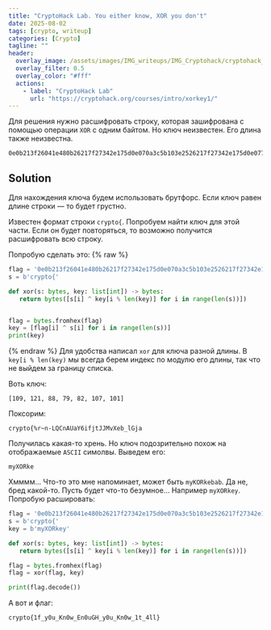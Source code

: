 ```yaml
---
title: "CryptoHack Lab. You either know, XOR you don't"
date: 2025-08-02
tags: [crypto, writeup]  
categories: [Crypto]
tagline: ""
header:
  overlay_image: /assets/images/IMG_writeups/IMG_Cryptohack/cryptohack_logo.webp
  overlay_filter: 0.5 
  overlay_color: "#fff"
  actions:
    - label: "СryptoHack Lab"
      url: "https://cryptohack.org/courses/intro/xorkey1/"
---
```


Для решения нужно расшифровать строку, которая зашифрована с помощью операции `XOR` с одним байтом. Но ключ неизвестен. Его длина также неизвестна.

```
0e0b213f26041e480b26217f27342e175d0e070a3c5b103e2526217f27342e175d0e077e263451150104
```

## Solution

Для нахождения ключа будем использовать брутфорс. Если ключ равен длине строки — то будет грустно.

Известен формат строки `crypto{`. Попробуем найти ключ для этой части. Если он будет повторяться, то возможно получится расшифровать всю строку.

Попробую сделать это:
{% raw %}
```python
flag = '0e0b213f26041e480b26217f27342e175d0e070a3c5b103e2526217f27342e175d0e077e263451150104'
s = b'crypto{'

def xor(s: bytes, key: list[int]) -> bytes:
   return bytes([s[i] ^ key[i % len(key)] for i in range(len(s))])


flag = bytes.fromhex(flag)
key = [flag[i] ^ s[i] for i in range(len(s))]
print(key)
```
{% endraw %}
Для удобства написал `xor` для ключа разной длины. В `key[i % len(key)` мы всегда берем индекс по модулю его длины, так что не выйдем за границу списка.

Воть ключ:

```
[109, 121, 88, 79, 82, 107, 101]
```

Поксорим:

```
crypto{%r~n-LQCnAUaY6ifjtJJMvXeb_lGja
```

Получилась какая-то хрень. Но ключ подозрительно похож на отображаемые `ASCII` симолвы. Выведем его:

```
myXORke
```

Хмммм... Что-то это мне напоминает, может быть `myKORkebab`. Да не, бред какой-то. Пусть будет что-то безумное... Например `myXORkey`. Попробую расшировать:

```python
flag = '0e0b213f26041e480b26217f27342e175d0e070a3c5b103e2526217f27342e175d0e077e263451150104'
s = b'crypto{'
key = b'myXORkey'

def xor(s: bytes, key: list[int]) -> bytes:
   return bytes([s[i] ^ key[i % len(key)] for i in range(len(s))])

flag = bytes.fromhex(flag)
flag = xor(flag, key)

print(flag.decode())

```

А вот и флаг:

```
crypto{1f_y0u_Kn0w_En0uGH_y0u_Kn0w_1t_4ll}
```

